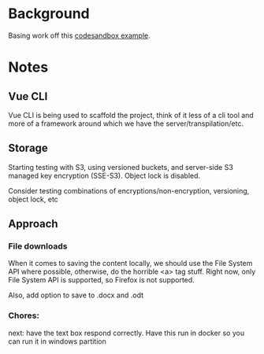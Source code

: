 # Background

Basing work off this [codesandbox example](https://codesandbox.io/s/tiptap-test-zdxmm).

# Notes

## Vue CLI
Vue CLI is being used to scaffold the project, think of it less of a cli tool and more of a framework around which we have the server/transpilation/etc.

## Storage
Starting testing with S3, using versioned buckets, and server-side S3 managed key encryption (SSE-S3). Object lock is disabled.

Consider testing combinations of encryptions/non-encryption, versioning, object lock, etc

## Approach

### File downloads
When it comes to saving the content locally, we should use the File System API where possible, otherwise, do the horrible \<a\> tag stuff. Right now, only File System API is supported, so Firefox is not supported.

Also, add option to save to .docx and .odt

### Chores:
next: have the text box respond correctly. Have this run in docker so you can run it in windows partition
